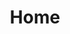 ---
title: Home
testimonials:
  - quote: "After searching for a stylist who was up-to-date on the latest trends and techniques, I was pleased to find Chad! His recommendations, precision and eye for perfection ensure my hair is always looking its best."
    client: "Harth Goulette"
    location: "Traverse City"
  - quote: "Chad has so much passion for what he does, and it shows in the careful attention that he pays to the details.  He makes me feel great and I get lots of compliments on how beautiful my hair looks!"
    client: "Heather Kent"
    location: "Traverse City"
  - quote: "We have been clients of Chad’s for nearly eight months. Chad is extremely personable, knowledgeable, and professional.  In fact, he is the best we have ever used. Julie has been searching for years for someone to color her hair so that it looks blonde and natural, and Chad does an absolutely fabulous job. Chad cuts and colors Tom’s hair, and again, Chad is the best. We highly recommend Chad and you are missing out if you do not have Chad as your stylist."
    client: "Tom and Julie Dawson"
    location: "Traverse City"
---